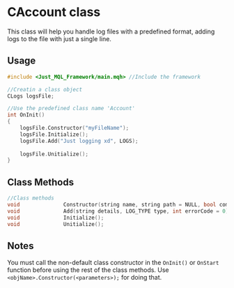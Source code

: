 # CAccount class
This class will help you handle log files with a predefined format, adding logs to the file with just a single line. <br>

## Usage
```cpp
#include <Just_MQL_Framework/main.mqh> //Include the framework

//Creatin a class object
CLogs logsFile;

//Use the predefined class name 'Account'
int OnInit()
{
    logsFile.Constructor("myFileName");
    logsFile.Initialize();
    logsFile.Add("Just logging xd", LOGS);
    
    logsFile.Unitialize();
}
```
## Class Methods
```cpp
//Class methods
void              Constructor(string name, string path = NULL, bool commonFlag = false);  //Class Constructor, call it in the OnInit()
void              Add(string details, LOG_TYPE type, int errorCode = 0);                  //Add a log to the file
void              Initialize();                                                           //Add the initialization line
void              Unitialize();                                                           //Add the deinitialization line
```

## Notes
You must call the non-default class constructor in the `OnInit()` or `OnStart` function before using the rest of the class methods. Use `<objName>.Constructor(<parameters>);` for doing that.